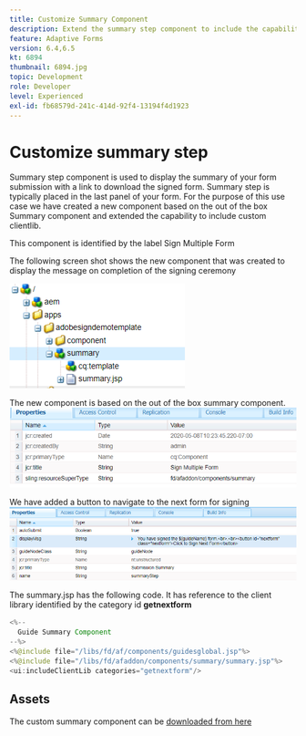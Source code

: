```yaml
---
title: Customize Summary Component
description: Extend the summary step component to include the capability to navigate to the next form in the package.
feature: Adaptive Forms
version: 6.4,6.5
kt: 6894
thumbnail: 6894.jpg
topic: Development
role: Developer
level: Experienced
exl-id: fb68579d-241c-414d-92f4-13194f4d1923
---
```

# Customize summary step

Summary step component is used to display the summary of your form submission with a link to download the signed form. Summary step is typically placed in the last panel of your form. 
For the purpose of this use case we have created a new component based on the out of the box Summary component and extended the capability to include custom clientlib.

This component is identified by the label Sign Multiple Form

The following screen shot shows the new component that was created to display the message on completion of the signing ceremony

![summary component](assets/summary.PNG)

The new component is based on the out of the box summary component.
![component-prop](assets/componentprop.PNG)

We have added a button to navigate to the next form for signing
![template-code](assets/template-code.PNG)

The summary.jsp has the following code. It has reference to the client library identified by the category id **getnextform** 

```java
<%--
  Guide Summary Component
--%>
<%@include file="/libs/fd/af/components/guidesglobal.jsp"%>
<%@include file="/libs/fd/afaddon/components/summary/summary.jsp"%>
<ui:includeClientLib categories="getnextform"/>

```

## Assets

The custom summary component can be [downloaded from here](assets/custom-summary-step.zip)
